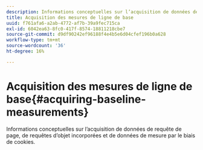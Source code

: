 ```yaml
---
description: Informations conceptuelles sur l’acquisition de données de requête de page, de requêtes d’objet incorporées et de données de mesure par le biais de cookies.
title: Acquisition des mesures de ligne de base
uuid: f761afa6-a2ab-4772-af7b-39a9fec715ca
exl-id: 6042ea63-8fc0-417f-8574-18811218cbe7
source-git-commit: d9df90242ef96188f4e4b5e6d04cfef196b0a628
workflow-type: tm+mt
source-wordcount: '36'
ht-degree: 16%

---
```


# Acquisition des mesures de ligne de base{#acquiring-baseline-measurements}

Informations conceptuelles sur l’acquisition de données de requête de page, de requêtes d’objet incorporées et de données de mesure par le biais de cookies.
